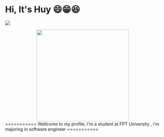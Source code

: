 # Hi, It's Huy 😄😁😆
![](https://komarev.com/ghpvc/?username=devashui)


<div id="header" align="center">
  <img src="https://media3.giphy.com/media/v1.Y2lkPTc5MGI3NjExOGY0eXNqaGdzZGt4aHp5bWFtZjV3Y2l0bTNnazRiZXFnZzlxYmg4aSZlcD12MV9pbnRlcm5hbF9naWZfYnlfaWQmY3Q9cw/VGcVZyreAU2UewDI81/giphy.gif" width="300" height="300"/>
</div>
=========== Wellcome to my profile, I'm a student at FPT University , i'm majoring in software engineer ===========

